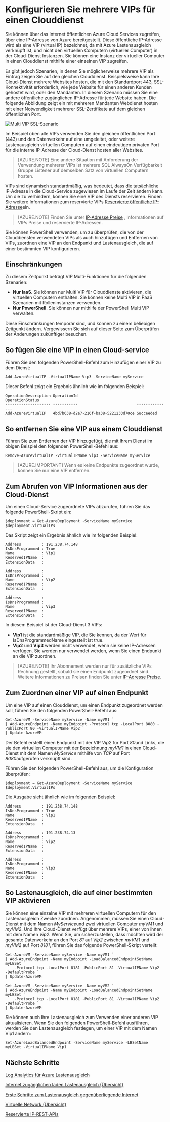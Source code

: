 <properties
   pageTitle="Mehrerer VIPs für einen Clouddienst"
   description="Übersicht über MultiVIP und wie Sie mehrere VIPs auf einen Clouddienst festlegen"
   services="load-balancer"
   documentationCenter="na"
   authors="sdwheeler"
   manager="carmonm"
   editor="tysonn" />
<tags
   ms.service="load-balancer"
   ms.devlang="na"
   ms.topic="article"
   ms.tgt_pltfrm="na"
   ms.workload="infrastructure-services"
   ms.date="10/24/2016"
   ms.author="sewhee" />

# <a name="configure-multiple-vips-for-a-cloud-service"></a>Konfigurieren Sie mehrere VIPs für einen Clouddienst

Sie können über das Internet öffentlichen Azure Cloud Services zugreifen, über eine IP-Adresse von Azure bereitgestellt. Diese öffentliche IP-Adresse wird als eine VIP (virtual IP) bezeichnet, da mit Azure Lastenausgleich verknüpft ist, und nicht den virtuellen Computern (virtueller Computer) in der Cloud-Dienst Instanzen. Sie können eine Instanz der virtueller Computer in einen Clouddienst mithilfe einer einzelnen VIP zugreifen.

Es gibt jedoch Szenarien, in denen Sie möglicherweise mehrere VIP als Eintrag zeigen Sie auf den gleichen Clouddienst. Beispielsweise kann Ihre Cloud-Dienst mehrere Websites hosten, die mit den Standardport 443, SSL-Konnektivität erforderlich, wie jede Website für einen anderen Kunden gehostet wird, oder den Mandanten. In diesem Szenario müssen Sie eine andere öffentliche zugänglichen IP-Adresse für jede Website haben. Die folgende Abbildung zeigt ein mit mehreren Mandanten Webdienst hosten mit einer Notwendigkeit mehrerer SSL-Zertifikate auf dem gleichen öffentlichen Port.

![Multi VIP SSL-Szenario](./media/load-balancer-multivip/Figure1.png)

Im Beispiel oben alle VIPs verwenden Sie den gleichen öffentlichen Port (443) und den Datenverkehr auf eine umgeleitet, oder weitere Lastenausgleich virtuellen Computern auf einen eindeutigen privaten Port für die interne IP-Adresse der Cloud-Dienst hosten aller Websites.

>[AZURE.NOTE] Eine andere Situation mit Anforderung der Verwendung mehrerer VIPs ist mehrere SQL AlwaysOn Verfügbarkeit Gruppe Listener auf demselben Satz von virtuellen Computern hosten.

VIPs sind dynamisch standardmäßig, was bedeutet, dass die tatsächliche IP-Adresse in die Cloud-Service zugewiesen im Laufe der Zeit ändern kann. Um die zu verhindern, können Sie eine VIP des Diensts reservieren. Finden Sie weitere Informationen zum reservierte VIPs [Reservierte öffentliche IP-Adresse](../virtual-network/virtual-networks-reserved-public-ip.md)ein.

>[AZURE.NOTE] Finden Sie unter [IP-Adresse Preise](https://azure.microsoft.com/pricing/details/ip-addresses/) , Informationen auf VIPs Preise und reservierte IP-Adressen.

Sie können PowerShell verwenden, um zu überprüfen, die von der Clouddiensten verwendeten VIPs als auch hinzufügen und Entfernen von VIPs, zuordnen eine VIP an den Endpunkt und Lastenausgleich, die auf einer bestimmten VIP konfigurieren.

## <a name="limitations"></a>Einschränkungen

Zu diesem Zeitpunkt beträgt VIP Multi-Funktionen für die folgenden Szenarien:

- **Nur IaaS**. Sie können nur Multi VIP für Clouddienste aktivieren, die virtuellen Computern enthalten. Sie können keine Multi VIP in PaaS Szenarien mit Rolleninstanzen verwenden.
- **Nur PowerShell**. Sie können nur mithilfe der PowerShell Multi VIP verwalten.

Diese Einschränkungen temporär sind, und können zu einem beliebigen Zeitpunkt ändern. Vergewissern Sie sich auf dieser Seite zum Überprüfen der Änderungen zukünftiger besuchen.


## <a name="how-to-add-a-vip-to-a-cloud-service"></a>So fügen Sie eine VIP in einen Cloud-service

Führen Sie den folgenden PowerShell-Befehl zum Hinzufügen einer VIP zu dem Dienst:

    Add-AzureVirtualIP -VirtualIPName Vip3 -ServiceName myService

Dieser Befehl zeigt ein Ergebnis ähnlich wie im folgenden Beispiel:

    OperationDescription OperationId                          OperationStatus
    -------------------- -----------                          ---------------
    Add-AzureVirtualIP   4bd7b638-d2e7-216f-ba38-5221233d70ce Succeeded

## <a name="how-to-remove-a-vip-from-a-cloud-service"></a>So entfernen Sie eine VIP aus einem Clouddienst

Führen Sie zum Entfernen der VIP hinzugefügt, die mit Ihrem Dienst im obigen Beispiel den folgenden PowerShell-Befehl aus:

    Remove-AzureVirtualIP -VirtualIPName Vip3 -ServiceName myService

>[AZURE.IMPORTANT] Wenn es keine Endpunkte zugeordnet wurde, können Sie nur eine VIP entfernen.

## <a name="how-to-retrieve-vip-information-from-a-cloud-service"></a>Zum Abrufen von VIP Informationen aus der Cloud-Dienst

Um einen Cloud-Service zugeordnete VIPs abzurufen, führen Sie das folgende PowerShell-Skript ein:

    $deployment = Get-AzureDeployment -ServiceName myService
    $deployment.VirtualIPs

Das Skript zeigt ein Ergebnis ähnlich wie im folgenden Beispiel:

    Address         : 191.238.74.148
    IsDnsProgrammed : True
    Name            : Vip1
    ReservedIPName  :
    ExtensionData   :

    Address         :
    IsDnsProgrammed :
    Name            : Vip2
    ReservedIPName  :
    ExtensionData   :

    Address         :
    IsDnsProgrammed :
    Name            : Vip3
    ReservedIPName  :
    ExtensionData   :

In diesem Beispiel ist der Cloud-Dienst 3 VIPs:

- **Vip1** ist die standardmäßige VIP, die Sie kennen, da der Wert für IsDnsProgrammedName eingestellt ist true.
- **Vip2** und **Vip3** werden nicht verwendet, wenn sie keine IP-Adressen verfügen. Sie werden nur verwendet werden, wenn Sie einen Endpunkt an die VIP zuordnen.

>[AZURE.NOTE] Ihr Abonnement werden nur für zusätzliche VIPs Rechnung gestellt, sobald sie einen Endpunkt zugeordnet sind. Weitere Informationen zu Preisen finden Sie unter [IP-Adresse Preise](https://azure.microsoft.com/pricing/details/ip-addresses/).

## <a name="how-to-associate-a-vip-to-an-endpoint"></a>Zum Zuordnen einer VIP auf einen Endpunkt

Um eine VIP auf einen Clouddienst, um einen Endpunkt zugeordnet werden soll, führen Sie den folgenden PowerShell-Befehl aus:

    Get-AzureVM -ServiceName myService -Name myVM1 `
  	| Add-AzureEndpoint -Name myEndpoint -Protocol tcp -LocalPort 8080 -PublicPort 80 -VirtualIPName Vip2 `
  	| Update-AzureVM

Der Befehl erstellt einen Endpunkt mit der VIP *Vip2* für Port *80*und Links, die sie den virtuellen Computer mit der Bezeichnung *myVM1* in einen Cloud-Dienst mit dem Namen *MyService* mithilfe von *TCP* auf Port *8080*aufgerufen verknüpft sind.

Führen Sie den folgenden PowerShell-Befehl aus, um die Konfiguration überprüfen:

    $deployment = Get-AzureDeployment -ServiceName myService
    $deployment.VirtualIPs

Die Ausgabe sieht ähnlich wie im folgenden Beispiel:

    Address         : 191.238.74.148
    IsDnsProgrammed : True
    Name            : Vip1
    ReservedIPName  :
    ExtensionData   :

    Address         : 191.238.74.13
    IsDnsProgrammed :
    Name            : Vip2
    ReservedIPName  :
    ExtensionData   :

    Address         :
    IsDnsProgrammed :
    Name            : Vip3
    ReservedIPName  :
    ExtensionData   :

## <a name="how-to-enable-load-balancing-on-a-specific-vip"></a>So Lastenausgleich, die auf einer bestimmten VIP aktivieren

Sie können eine einzelne VIP mit mehreren virtuellen Computern für den Lastenausgleich Zwecke zuordnen. Angenommen, müssen Sie einen Cloud-Dienst mit dem Namen *MyService*und zwei virtuellen Computer *myVM1* und *myVM2*. Und Ihre Cloud-Dienst verfügt über mehrere VIPs, einer von ihnen mit dem Namen *Vip2*. Wenn Sie, um sicherzustellen, dass möchten wird der gesamte Datenverkehr an den Port *81* auf *Vip2* zwischen *myVM1* und *myVM2* auf Port *8181*, führen Sie das folgende PowerShell-Skript verteilt:

    Get-AzureVM -ServiceName myService -Name myVM1 `
  	| Add-AzureEndpoint -Name myEndpoint -LoadBalancedEndpointSetName myLBSet `
        -Protocol tcp -LocalPort 8181 -PublicPort 81 -VirtualIPName Vip2  -DefaultProbe `
  	| Update-AzureVM

    Get-AzureVM -ServiceName myService -Name myVM2 `
  	| Add-AzureEndpoint -Name myEndpoint -LoadBalancedEndpointSetName myLBSet `
        -Protocol tcp -LocalPort 8181 -PublicPort 81 -VirtualIPName Vip2  -DefaultProbe `
  	| Update-AzureVM

Sie können auch Ihre Lastenausgleich zum Verwenden einer anderen VIP aktualisieren. Wenn Sie den folgenden PowerShell-Befehl ausführen, werden Sie den Lastenausgleich festlegen, um einer VIP mit dem Namen Vip1 ändern:

    Set-AzureLoadBalancedEndpoint -ServiceName myService -LBSetName myLBSet -VirtualIPName Vip1

## <a name="next-steps"></a>Nächste Schritte

[Log Analytics für Azure Lastenausgleich](load-balancer-monitor-log.md)

[Internet zugänglichen laden Lastenausgleich (Übersicht)](load-balancer-internet-overview.md)

[Erste Schritte zum Lastenausgleich gegenüberliegende Internet](load-balancer-get-started-internet-arm-ps.md)

[Virtuelle Network (Übersicht)](../virtual-network/virtual-networks-overview.md)

[Reservierte IP-REST-APIs](https://msdn.microsoft.com/library/azure/dn722420.aspx)
